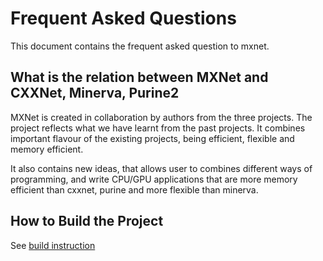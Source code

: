 Frequent Asked Questions
========================
This document contains the frequent asked question to mxnet.


What is the relation between MXNet and CXXNet, Minerva, Purine2
---------------------------------------------------------------
MXNet is created in collaboration by authors from the three projects.
The project reflects what we have learnt from the past projects.
It combines important flavour of the existing projects, being
efficient, flexible and memory efficient.

It also contains new ideas, that allows user to combines different
ways of programming, and write CPU/GPU applications that are more
memory efficient than cxxnet, purine and more flexible than minerva.

How to Build the Project
------------------------
See [build instruction](build.md)
